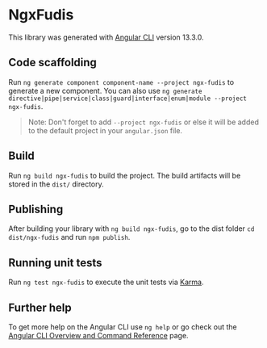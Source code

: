 # NgxFudis

This library was generated with [Angular CLI](https://github.com/angular/angular-cli) version 13.3.0.

## Code scaffolding

Run `ng generate component component-name --project ngx-fudis` to generate a new component. You can also use `ng generate directive|pipe|service|class|guard|interface|enum|module --project ngx-fudis`.
> Note: Don't forget to add `--project ngx-fudis` or else it will be added to the default project in your `angular.json` file. 

## Build

Run `ng build ngx-fudis` to build the project. The build artifacts will be stored in the `dist/` directory.

## Publishing

After building your library with `ng build ngx-fudis`, go to the dist folder `cd dist/ngx-fudis` and run `npm publish`.

## Running unit tests

Run `ng test ngx-fudis` to execute the unit tests via [Karma](https://karma-runner.github.io).

## Further help

To get more help on the Angular CLI use `ng help` or go check out the [Angular CLI Overview and Command Reference](https://angular.io/cli) page.
